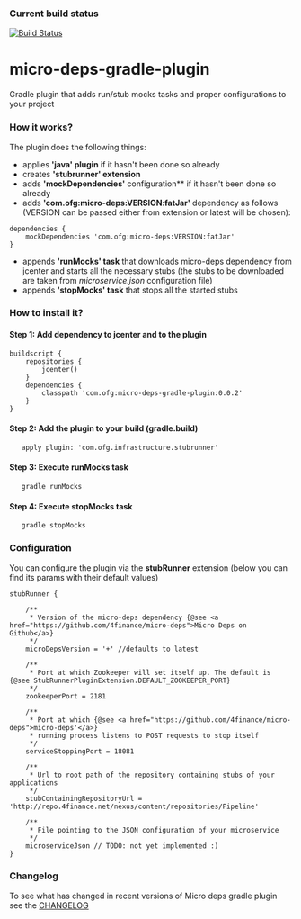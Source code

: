 ### Current build status

[![Build Status](https://travis-ci.org/4finance/micro-deps-gradle-plugin.svg?branch=master)](https://travis-ci.org/4finance/micro-deps-gradle-plugin)

micro-deps-gradle-plugin
======================

Gradle plugin that adds run/stub mocks tasks and proper configurations to your project

### How it works?

The plugin does the following things:

* applies **'java' plugin** if it hasn't been done so already
* creates **'stubrunner' extension**
* adds **'mockDependencies'** configuration** if it hasn't been done so already
* adds **'com.ofg:micro-deps:VERSION:fatJar'** dependency as follows 
(VERSION can be passed either from extension or latest will be chosen):
```
dependencies {
    mockDependencies 'com.ofg:micro-deps:VERSION:fatJar'
}

```
* appends **'runMocks' task** that downloads micro-deps dependency from jcenter and starts all the necessary stubs
(the stubs to be downloaded are taken from *microservice.json* configuration file)
* appends **'stopMocks' task** that stops all the started stubs

### How to install it?

#### Step 1: Add dependency to jcenter and to the plugin

```
buildscript {
    repositories {
        jcenter()
    }
    dependencies {
        classpath 'com.ofg:micro-deps-gradle-plugin:0.0.2'
    }
}
```

#### Step 2: Add the plugin to your build (gradle.build)

```
   apply plugin: 'com.ofg.infrastructure.stubrunner'
```

#### Step 3: Execute runMocks task

```
   gradle runMocks
```

#### Step 4: Execute stopMocks task

```
   gradle stopMocks
```

### Configuration

You can configure the plugin via the **stubRunner** extension (below you can find its params with their default values)

```
stubRunner {

    /**
     * Version of the micro-deps dependency {@see <a href="https://github.com/4finance/micro-deps">Micro Deps on Github</a>} 
     */
    microDepsVersion = '+' //defaults to latest

    /**
     * Port at which Zookeeper will set itself up. The default is {@see StubRunnerPluginExtension.DEFAULT_ZOOKEEPER_PORT}
     */
    zookeeperPort = 2181

    /**
     * Port at which {@see <a href="https://github.com/4finance/micro-deps">micro-deps'</a>} 
     * running process listens to POST requests to stop itself 
     */
    serviceStoppingPort = 18081

    /**
     * Url to root path of the repository containing stubs of your applications
     */
    stubContainingRepositoryUrl = 'http://repo.4finance.net/nexus/content/repositories/Pipeline'

    /**
     * File pointing to the JSON configuration of your microservice
     */
    microserviceJson // TODO: not yet implemented :)
}
```

### Changelog

To see what has changed in recent versions of Micro deps gradle plugin see the [CHANGELOG](CHANGELOG.md) 
